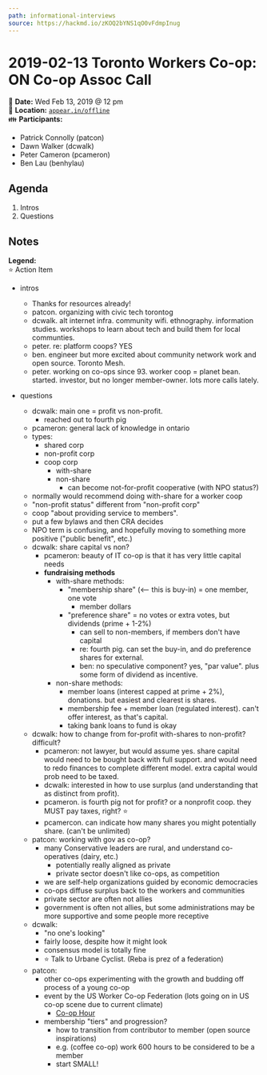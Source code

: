 ```yaml
---
path: informational-interviews
source: https://hackmd.io/zKOQ2bYNS1qO0vFdmpInug
---
```


# 2019-02-13 Toronto Workers Co-op: ON Co-op Assoc Call

:date: **Date:** Wed Feb 13, 2019 @ 12 pm  
:round_pushpin: **Location:** [`appear.in/offline`](https://appear.in/offline)  
:family: **Participants:**
- Patrick Connolly (patcon)
- Dawn Walker (dcwalk)
- Peter Cameron (pcameron)
- Ben Lau (benhylau)

## Agenda

1. Intros
2. Questions

## Notes

**Legend:**  
:star: Action Item

- intros
    - Thanks for resources already!
    - patcon. organizing with civic tech torontog
    - dcwalk. alt internet infra. community wifi. ethnography. information studies. workshops to learn about tech and build them for local communties.
    - peter. re: platform coops? YES
    - ben. engineer but more excited about community network work and open source. Toronto Mesh.
    - peter. working on co-ops since 93. worker coop = planet bean. started. investor, but no longer member-owner. lots more calls lately.

- questions
    - dcwalk: main one = profit vs non-profit.
        - reached out to fourth pig
    - pcameron: general lack of knowledge in ontario
    - types:
        - shared corp
        - non-profit corp
        - coop corp
            - with-share
            - non-share
                - can become not-for-profit cooperative (with NPO status?)
    - normally would recommend doing with-share for a worker coop
    - "non-profit status" different from "non-profit corp"
    - coop "about providing service to members".
    - put a few bylaws and then CRA decides
    - NPO term is confusing, and hopefully moving to something more positive ("public benefit", etc.)
    - dcwalk: share capital vs non?
        - pcameron: beauty of IT co-op is that it has very little capital needs
        - **fundraising methods**
            - with-share methods:
                - "membership share" (<-- this is buy-in) = one member, one vote
                    - member dollars
                - "preference share" = no votes or extra votes, but dividends (prime + 1-2%)
                    - can sell to non-members, if members don't have capital
                    - re: fourth pig. can set the buy-in, and do preference shares for external.
                    - ben: no speculative component? yes, "par value". plus some form of dividend as incentive.
            - non-share methods:
                - member loans (interest capped at prime + 2%), donations. but easiest and clearest is shares.
                - membership fee + member loan (regulated interest). can't offer interest, as that's capital.
                - taking bank loans to fund is okay
    - dcwalk: how to change from for-profit with-shares to non-profit? difficult?
        - pcameron: not lawyer, but would assume yes. share capital would need to be bought back with full support. and would need to redo finances to complete different model. extra capital would prob need to be taxed.
        - dcwalk: interested in how to use surplus (and understanding that as distinct from profit).
        - pcameron. is fourth pig not for profit? or a nonprofit coop. they MUST pay taxes, right? :star:
        - pcamercon. can indicate how many shares you might potentially share. (can't be unlimited)
    - patcon: working with gov as co-op?
        - many Conservative leaders are rural, and understand co-operatives (dairy, etc.)
            - potentially really aligned as private
            - private sector doesn't like co-ops, as competition
        - we are self-help organizations guided by economic democracies
        - co-ops diffuse surplus back to the workers and communities
        - private sector are often not allies
        - government is often not allies, but some administrations may be more supportive and some people more receptive
    - dcwalk:
        - "no one's looking"
        - fairly loose, despite how it might look
        - consensus model is totally fine
        - :star: Talk to Urbane Cyclist. (Reba is prez of a federation)
    - patcon:
        - other co-ops experimenting with the growth and budding off process of a young co-op
        - event by the US Worker Co-op Federation (lots going on in US co-op scene due to current climate)
            - [Co-op Hour](https://usworker.coop/events/event/co-op-hour-conversions-to-the-worker-co-op-business-model/)
        - membership "tiers" and progression?
            - how to transition from contributor to member (open source inspirations)
            - e.g. (coffee co-op) work 600 hours to be considered to be a member
            - start SMALL!
